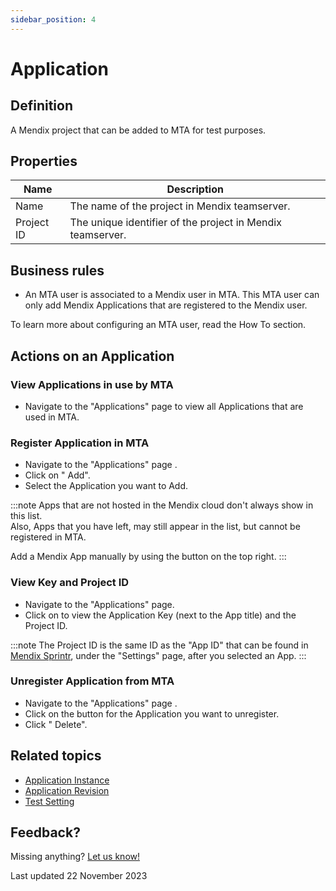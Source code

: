 ```yaml
---
sidebar_position: 4
---
```


# Application

## Definition

A Mendix project that can be added to MTA for test purposes. 

## Properties
| Name       | Description                                                |
| ---------- | ---------------------------------------------------------- |
| Name       | The name of the project in Mendix teamserver.              |
| Project ID | The unique identifier of the project in Mendix teamserver. |

## Business rules
- An MTA user is associated to a Mendix user in MTA. This MTA user can only add Mendix Applications that are registered to the Mendix user. 

To learn more about configuring an MTA user, read the How To section.

## Actions on an Application

### View Applications in use by MTA
- Navigate to the "Applications" page to view all Applications that are used in MTA.

### Register Application in MTA
- Navigate to the "Applications" page .
- Click on "<i class="fal fa-plus-circle"></i> Add".
- Select the Application you want to Add.

:::note
Apps that are not hosted in the Mendix cloud don't always show in this list.<br/>
Also, Apps that you have left, may still appear in the list, but cannot be registered in MTA.

Add a Mendix App manually by using the <i class="fas fa-ellipsis"></i> button on the top right.
:::

### View Key and Project ID
- Navigate to the "Applications" page.
- Click on <i class="fal fa-info-circle"></i> to view the Application Key (next to the App title) and the Project ID.

:::note
The Project ID is the same ID as the "App ID" that can be found in [Mendix Sprintr](https://sprintr.home.mendix.com/), under the "Settings" page, after you selected an App.
:::

### Unregister Application from MTA
- Navigate to the "Applications" page .
- Click on the <i class="fas fa-ellipsis"></i> button for the Application you want to unregister.
- Click "<i class="fal fa-trash-can"></i> Delete".

## Related topics
- [Application Instance](application-instance)
- [Application Revision](application-revision)
- [Test Setting](test-setting)

## Feedback?
Missing anything? [Let us know!](mailto:support@menditect.com)

Last updated 22 November 2023